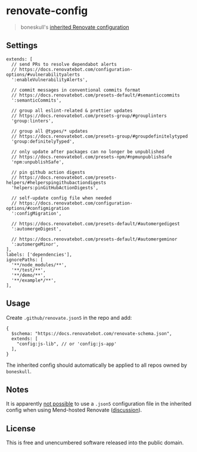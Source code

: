 # renovate-config

> boneskull's [inherited Renovate configuration](https://docs.renovatebot.com/mend-hosted/hosted-apps-config/#inherited-config)

## Settings

```json5
extends: [
  // send PRs to resolve dependabot alerts
  // https://docs.renovatebot.com/configuration-options/#vulnerabilityalerts
  ':enableVulnerabilityAlerts',

  // commit messages in conventional commits format
  // https://docs.renovatebot.com/presets-default/#semanticcommits
  ':semanticCommits',

  // group all eslint-related & prettier updates
  // https://docs.renovatebot.com/presets-group/#grouplinters
  'group:linters',

  // group all @types/* updates
  // https://docs.renovatebot.com/presets-group/#groupdefinitelytyped
  'group:definitelyTyped',

  // only update after packages can no longer be unpublished
  // https://docs.renovatebot.com/presets-npm/#npmunpublishsafe
  'npm:unpublishSafe',

  // pin github action digests
  // https://docs.renovatebot.com/presets-helpers/#helperspingithubactiondigests
  'helpers:pinGitHubActionDigests',

  // self-update config file when needed
  // https://docs.renovatebot.com/configuration-options/#configmigration
  ':configMigration',

  // https://docs.renovatebot.com/presets-default/#automergedigest
  ':automergeDigest',

  // https://docs.renovatebot.com/presets-default/#automergeminor
  ':automergeMinor',
],
labels: ['dependencies'],
ignorePaths: [
  '**/node_modules/**',
  '**/test/**',
  '**/demo/**',
  '**/example*/**',
],
```

## Usage

Create `.github/renovate.json5` in the repo and add:

```json5
{
  $schema: "https://docs.renovatebot.com/renovate-schema.json",
  extends: [
    "config:js-lib", // or 'config:js-app'
  ],
}
```

The inherited config should automatically be applied to all repos owned by `boneskull`.

## Notes

It is apparently [not possible](https://github.com/renovatebot/renovate/pull/27864) to use a `.json5` configuration file in the inherited config when using Mend-hosted Renovate ([discussion](https://github.com/renovatebot/renovate/discussions/36096)).

## License

This is free and unencumbered software released into the public domain.
